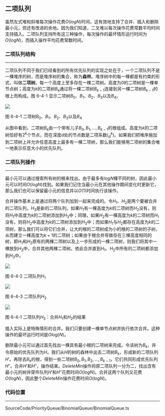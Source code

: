 <!-- @format -->

## 二项队列

虽然左式堆和斜堆每次操作花费$O(logN)$时间，这有效地支持了合并、插入和删除最小元，但还有改进的余地。因为我们知道，二叉堆以每次操作花费常数平均时间支持插入。二项队列支持所有这三种操作，每次操作的最坏情形运行时间为$O(logN)$，而插入操作平均花费常数时间。

### 二项队列结构

---

二项队列不同于我们已经看到的所有优先队列的实现之处在于，一个二项队列不是一棵堆序的树，而是堆序树的集合，称为**森林**。堆序树中的每一棵都是有约束的形式，叫做**二项树**。每一个高度上至多存在一棵二项树。高度为$0$的二项树是一棵单节点树；高度为$k$的二项树$B_k$通过将一棵二项树$B_{k-1}$连接到另一棵二项树$B_{k-1}$的根上而构成。图 6-4-1 显示二项树$B_0$、$B_1$、$B_2$、$B_3$以及$B_4$。

<image src="../../../Assets/Images/ch6/6-4-1.png">

图 6-4-1 二项树$B_0$、$B_1$、$B_2$、$B_3$以及$B_4$

从图中看到，二项树$B_k$由一个带有儿子$B_0,B_1,...,B_{k-1}$的根组成。高度为$k$的二项树恰好有$2^k$个节点，而在深度$d$处的节点数是二项系数$(^k_d)$。如果我们把堆序施加到二项树上并允许任意高度上最多有一棵二项树，那么我们能够用二项树的集合唯一地表示任意大小的优先队列。

### 二项队列操作

---

最小元可以通过搜索所有树的根来找出。由于最多有$logN$棵不同的树，因此最小元可以时间$O(logN)$找到。如果我们记住当最小元在其他操作期间变化时更新它，那么我们也可以保留最小元的信息并以$O(1)$时间执行该操作。

合并操作基本上是通过将两个队列加到一起来完成的。令$H_1$、$H_2$是两个要被合并的二项队列，$H_3$是新的二项队列。如果$H_1$有一棵高度为$k$的二项树而$H_2$没有，则将$H_1$中高度为$k$的二项树添加到$H_3$中；同理，如果$H_2$有一棵高度为$k$的二项树而$H_1$没有，则将$H_2$中高度为$k$的二项树添加到$H_3$中；而如果$H_1$与$H_2$都存在高度为$k$的二项树，那么我们可以将它们合并，让大的根的二项树成为小的根的二项树的子树，从而建立一棵高度为$k+1$的二项树；如果由于根合并导致存在三棵高度相同的树，即$H_1$和$H_2$原有的两棵二项树以及上一步形成的一棵二项树，则我们将其中一棵放到$H_3$中，合并其他两棵二项树。依此合并直到$H_1$、$H_2$中所有的二项树都添加到$H_3$中。

<image src="../../../Assets/Images/ch6/6-4-2.png">

图 6-4-2 二项队列$H_1$

<image src="../../../Assets/Images/ch6/6-4-3.png">

图 6-4-3 二项队列$H_2$

<image src="../../../Assets/Images/ch6/6-4-4.png">

图 6-4-1 二项队列$H_3$：合并$H_1$和$H_2$的结果

插入实际上是特殊情形的合并。我们只要创建一棵单节点树并执行依次合并。这种操作的最坏运行时间是$Olog(N)$。

删除最小元可以通过首先找出一棵具有最小根的二项树来完成。令该树为$B_k$，并令原始的优先队列为$H$。我们从$H$的树的森林中出去二项树$B_k$，形成新的二项队列$H'$。再除去$B_k$的根，得到一些二项树$B_0,B_1,B_2,...,B_{k-1}$，它们共同形成优先队列$H''$。合并$H'$和$H''$，操作结束。$DeleteMin$操作将原二项队列一分为二，找出含有最小元的树并穿件队列$H'$和$H''$花费时间$O(logN)$。合并这两个队列又花费$O(logN)$，因此整个$DeleteMin$操作花费时间$O(logN)$。

### 代码位置

---

SourceCode/PriorityQueue/BinomialQueue/BinomialQueue.ts
